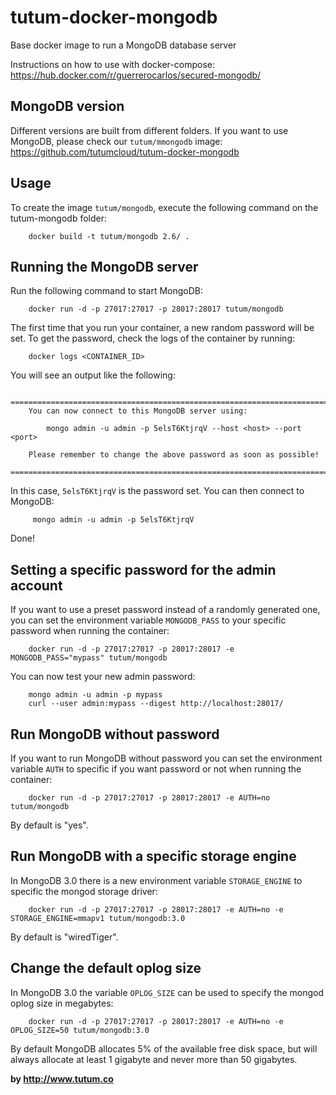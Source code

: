 tutum-docker-mongodb
====================

Base docker image to run a MongoDB database server

Instructions on how to use with docker-compose:
https://hub.docker.com/r/guerrerocarlos/secured-mongodb/

MongoDB version
---------------

Different versions are built from different folders. If you want to use MongoDB, please check our `tutum/mmongodb` image: https://github.com/tutumcloud/tutum-docker-mongodb


Usage
-----

To create the image `tutum/mongodb`, execute the following command on the tutum-mongodb folder:

        docker build -t tutum/mongodb 2.6/ .


Running the MongoDB server
--------------------------

Run the following command to start MongoDB:

        docker run -d -p 27017:27017 -p 28017:28017 tutum/mongodb

The first time that you run your container, a new random password will be set.
To get the password, check the logs of the container by running:

        docker logs <CONTAINER_ID>

You will see an output like the following:

        ========================================================================
        You can now connect to this MongoDB server using:

            mongo admin -u admin -p 5elsT6KtjrqV --host <host> --port <port>

        Please remember to change the above password as soon as possible!
        ========================================================================

In this case, `5elsT6KtjrqV` is the password set.
You can then connect to MongoDB:

         mongo admin -u admin -p 5elsT6KtjrqV

Done!


Setting a specific password for the admin account
-------------------------------------------------

If you want to use a preset password instead of a randomly generated one, you can
set the environment variable `MONGODB_PASS` to your specific password when running the container:

        docker run -d -p 27017:27017 -p 28017:28017 -e MONGODB_PASS="mypass" tutum/mongodb

You can now test your new admin password:

        mongo admin -u admin -p mypass
        curl --user admin:mypass --digest http://localhost:28017/

Run MongoDB without password
----------------------------

If you want to run MongoDB without password you can set the environment variable `AUTH` to specific if you want password or not when running the container:

        docker run -d -p 27017:27017 -p 28017:28017 -e AUTH=no tutum/mongodb

By default is "yes".


Run MongoDB with a specific storage engine
------------------------------------------

In MongoDB 3.0 there is a new environment variable `STORAGE_ENGINE` to specific the mongod storage driver:

        docker run -d -p 27017:27017 -p 28017:28017 -e AUTH=no -e STORAGE_ENGINE=mmapv1 tutum/mongodb:3.0

By default is "wiredTiger".


Change the default oplog size
-----------------------------

In MongoDB 3.0 the variable `OPLOG_SIZE` can be used to specify the mongod oplog size in megabytes:

        docker run -d -p 27017:27017 -p 28017:28017 -e AUTH=no -e OPLOG_SIZE=50 tutum/mongodb:3.0

By default MongoDB allocates 5% of the available free disk space, but will always allocate at least 1 gigabyte and never more than 50 gigabytes.


**by http://www.tutum.co**
